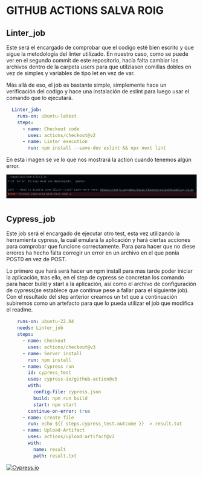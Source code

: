 # GITHUB ACTIONS SALVA ROIG

## Linter_job

Este será el encargado de comprobar que el codigo esté bien escrito y que sigue la metodología del linter utilizado. En nuestro caso, como se puede ver en el segundo commit de este repositorio, hacía falta cambiar los archivos dentro de la carpeta users para que utilziasen comillas dobles en vez de simples y variables de tipo let en vez de var.

Más allá de eso, el job es bastante simple, simplemente hace un verificación del codigo y hace una instalación de eslint para luego usar el comando que lo ejecutará.

```yml
  Linter_job:
    runs-on: ubuntu-latest
    steps:
      - name: Checkout code
        uses: actions/checkout@v2
      - name: Linter execution
        run: npm install --save-dev eslint && npx next lint
```

En esta imagen se ve lo que nos mostrará la action cuando tenemos algún error.

![Imagen](/assets/01.png)

#

## Cypress_job

Este job será el encargado de ejecutar otro test, esta vez utilizando la herramienta cypress, la cuál emulará la aplicación y hará ciertas acciones para comprobar que funcione correctamente. Para para hacer que no diese errores ha hecho falta corregir un error en un archivo en el que ponía POST0 en vez de POST.

Lo primero que hará será hacer un npm install para mas tarde poder iniciar la aplicación, tras ello, en el step de cypress se concretan los comando para hacer build y start a la aplicación, así como el archivo de configuración de cypress(se establece que continue pese a fallar para el siguiente job). Con el resultado del step anterior creamos un txt que a continuación subiremos como un artefacto para que lo pueda utilizar el job que modifica el readme.

```yml
    runs-on: ubuntu-22.04
    needs: Linter_job
    steps:
      - name: Checkout
        uses: actions/checkout@v3
      - name: Server install
        run: npm install
      - name: Cypress run
        id: cypress_test
        uses: cypress-io/github-action@v5
        with:
          config-file: cypress.json
          build: npm run build
          start: npm start
        continue-on-error: true
      - name: Create file
        run: echo ${{ steps.cypress_test.outcome }}  > result.txt
      - name: Upload-Artifact
        uses: actions/upload-artifact@v2
        with:
          name: result
          path: result.txt
```



<!---Start place for the badge -->
[![Cypress.io](https://img.shields.io/badge/test-failure-red)](https://www.cypress.io/)

<!---End place for the badge -->
